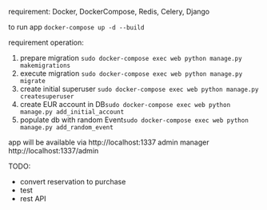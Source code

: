 requirement:
Docker, DockerCompose, Redis, Celery, Django

to run app `docker-compose up -d --build`

requirement operation:
1. prepare migration `sudo docker-compose exec web python manage.py makemigrations`
2. execute migration `sudo docker-compose exec web python manage.py migrate`
3. create initial superuser `sudo docker-compose exec web python manage.py createsuperuser`
4. create EUR account in DB`sudo docker-compose exec web python manage.py add_initial_account`
5. populate db with random Event`sudo docker-compose exec web python manage.py add_random_event`

app will be available via http://localhost:1337
admin manager http://localhost:1337/admin

TODO:

- convert reservation to purchase 
- test
- rest API